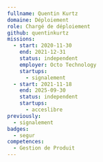 ```yaml
---
fullname: Quentin Kurtz
domaine: Déploiement
role: Chargé de déploiement
github: quentinkurtz
missions:
  - start: 2020-11-30
    end: 2021-12-31
    status: independent
    employer: Octo Technology
    startups:
      - signalement
  - start: 2021-11-18
    end: 2025-09-30
    status: independent
    startups:
      - acceslibre
previously:
  - signalement
badges:
  - segur
competences:
  - Gestion de Produit
---
```

